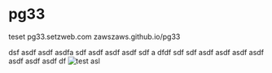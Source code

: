 pg33
====

teset
pg33.setzweb.com
zawszaws.github.io/pg33

dsf asdf asdf asdfa sdf asdf asdf asdf sdf
 a dfdf sdf sdf
 asdf asdf asdf asdf asdf asdf asdf df 
 ![test asl](//img/changeworklife.jpg)
